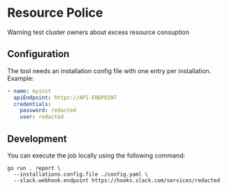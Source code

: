 # Resource Police

Warning test cluster owners about excess resource consuption

## Configuration

The tool needs an installation config file with one entry per installation. Example:

```yaml
- name: myinst
  apiEndpoint: https://API-ENDPOINT
  credentials:
    password: redacted
    user: redacted
```

## Development

You can execute the job locally using the following command:

```nohighlight
go run . report \
  --installations.config.file ./config.yaml \
  --slack.webhook.endpoint https://hooks.slack.com/services/redacted
```
